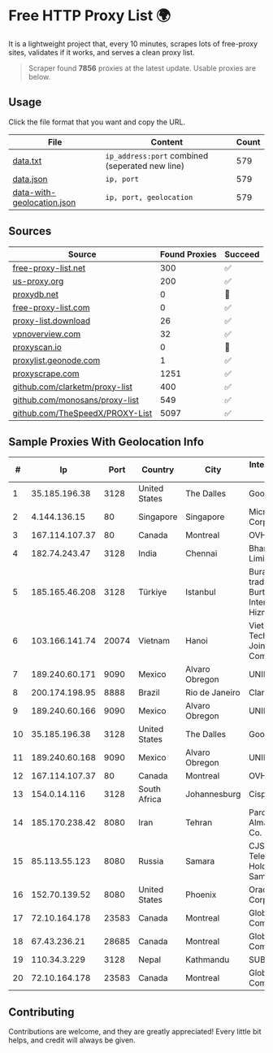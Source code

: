 
# Free HTTP Proxy List 🌍

It is a lightweight project that, every 10 minutes, scrapes lots of free-proxy sites, validates if it works, and serves a clean proxy list.


> Scraper found **7856** proxies at the latest update. Usable proxies are below.

## Usage

Click the file format that you want and copy the URL.


|File|Content|Count|
|----|-------|-----|
|[data.txt](https://raw.githubusercontent.com/themiralay/Proxy-List-World/master/data.txt)|`ip_address:port` combined (seperated new line)|579|
|[data.json](https://raw.githubusercontent.com/themiralay/Proxy-List-World/master/data.json)|`ip, port`|579|
|[data-with-geolocation.json](https://raw.githubusercontent.com/themiralay/Proxy-List-World/master/data-with-geolocation.json)|`ip, port, geolocation`|579|

## Sources

|Source|Found Proxies|Succeed|
|------|-------------|-------|
|[free-proxy-list.net](https://free-proxy-list.net)|300|✅|
|[us-proxy.org](https://www.us-proxy.org)|200|✅|
|[proxydb.net](http://proxydb.net)|0|🚫|
|[free-proxy-list.com](https://free-proxy-list.com/?page=&port=&type%5B%5D=http&type%5B%5D=https&up_time=0&search=Search)|0|✅|
|[proxy-list.download](https://www.proxy-list.download/HTTP)|26|✅|
|[vpnoverview.com](https://vpnoverview.com/privacy/anonymous-browsing/free-proxy-servers)|32|✅|
|[proxyscan.io](https://www.proxyscan.io)|0|🚫|
|[proxylist.geonode.com](https://proxylist.geonode.com/api/proxy-list?limit=300&page=1&sort_by=lastChecked&sort_type=desc&protocols=http,https)|1|✅|
|[proxyscrape.com](https://api.proxyscrape.com/v2/?request=displayproxies&protocol=http&timeout=10000&country=all&ssl=all&anonymity=all)|1251|✅|
|[github.com/clarketm/proxy-list](https://raw.githubusercontent.com/clarketm/proxy-list/master/proxy-list-raw.txt)|400|✅|
|[github.com/monosans/proxy-list](https://raw.githubusercontent.com/monosans/proxy-list/main/proxies/http.txt)|549|✅|
|[github.com/TheSpeedX/PROXY-List](https://raw.githubusercontent.com/TheSpeedX/PROXY-List/master/http.txt)|5097|✅|


## Sample Proxies With Geolocation Info

|#|Ip|Port|Country|City|Internet Service Provider|
|-|--|----|-------|----|-------------------------|
|1|35.185.196.38|3128|United States|The Dalles|Google LLC|
|2|4.144.136.15|80|Singapore|Singapore|Microsoft Corporation|
|3|167.114.107.37|80|Canada|Montreal|OVH SAS|
|4|182.74.243.47|3128|India|Chennai|Bharti Airtel Limited|
|5|185.165.46.208|3128|Türkiye|Istanbul|Burak Buylu trading as BurtiNET Internet Hizmetleri|
|6|103.166.141.74|20074|Vietnam|Hanoi|Viet NAM Cloud Technology Joint Stock Company|
|7|189.240.60.171|9090|Mexico|Alvaro Obregon|UNINET|
|8|200.174.198.95|8888|Brazil|Rio de Janeiro|Claro S.A|
|9|189.240.60.166|9090|Mexico|Alvaro Obregon|UNINET|
|10|35.185.196.38|3128|United States|The Dalles|Google LLC|
|11|189.240.60.168|9090|Mexico|Alvaro Obregon|UNINET|
|12|167.114.107.37|80|Canada|Montreal|OVH SAS|
|13|154.0.14.116|3128|South Africa|Johannesburg|Cisp IP3|
|14|185.170.238.42|8080|Iran|Tehran|Pardazeshgaran Almas Pasargad Co. Pjs|
|15|85.113.55.123|8080|Russia|Samara|CJSC "ER-Telecom Holding" Samara branch|
|16|152.70.139.52|8080|United States|Phoenix|Oracle Corporation|
|17|72.10.164.178|23583|Canada|Montreal|GloboTech Communications|
|18|67.43.236.21|28685|Canada|Montreal|GloboTech Communications|
|19|110.34.3.229|3128|Nepal|Kathmandu|SUBISU C7|
|20|72.10.164.178|23583|Canada|Montreal|GloboTech Communications|



## Contributing

Contributions are welcome, and they are greatly appreciated! Every
little bit helps, and credit will always be given.

